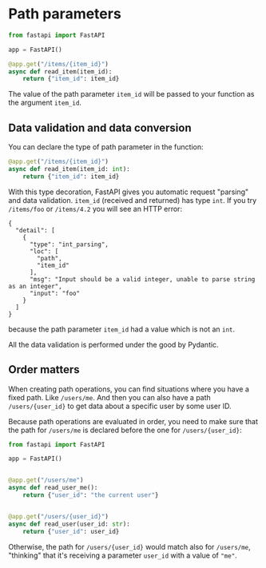 # Path parameters

```python
from fastapi import FastAPI

app = FastAPI()

@app.get("/items/{item_id}")
async def read_item(item_id):
    return {"item_id": item_id}
```

The value of the path parameter `item_id` will be passed to your function as the
argument `item_id`.

## Data validation and data conversion

You can declare the type of path parameter in the function:

```python
@app.get("/items/{item_id}")
async def read_item(item_id: int):
    return {"item_id": item_id}
```

With this type decoration, FastAPI gives you automatic request "parsing" and data
validation. `item_id` (received and returned) has type `int`. If you try `/items/foo` or
`/items/4.2` you will see an HTTP error:

```
{
  "detail": [
    {
      "type": "int_parsing",
      "loc": [
        "path",
        "item_id"
      ],
      "msg": "Input should be a valid integer, unable to parse string as an integer",
      "input": "foo"
    }
  ]
}
```

because the path parameter `item_id` had a value which is not an `int`.

All the data validation is performed under the good by Pydantic.

## Order matters

When creating path operations, you can find situations where you have a fixed path. Like
`/users/me`. And then you can also have a path `/users/{user_id}` to get data about a
specific user by some user ID.

Because path operations are evaluated in order, you need to make sure that the path for
`/users/me` is declared before the one for `/users/{user_id}`:

```python
from fastapi import FastAPI

app = FastAPI()


@app.get("/users/me")
async def read_user_me():
    return {"user_id": "the current user"}


@app.get("/users/{user_id}")
async def read_user(user_id: str):
    return {"user_id": user_id}
```

Otherwise, the path for `/users/{user_id}` would match also for `/users/me`, "thinking"
that it's receiving a parameter `user_id` with a value of `"me"`.
